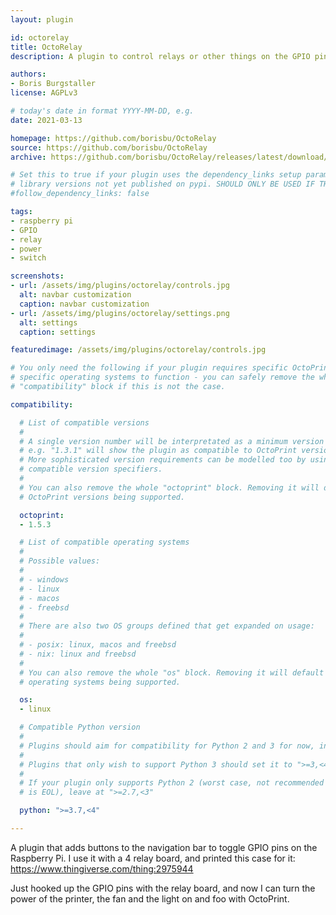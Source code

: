 ```yaml
---
layout: plugin

id: octorelay
title: OctoRelay
description: A plugin to control relays or other things on the GPIO pins of your raspberry pi. For example turn the power of printer, the light or a fan ON and OFF via the web interface.

authors:
- Boris Burgstaller
license: AGPLv3

# today's date in format YYYY-MM-DD, e.g.
date: 2021-03-13

homepage: https://github.com/borisbu/OctoRelay
source: https://github.com/borisbu/OctoRelay
archive: https://github.com/borisbu/OctoRelay/releases/latest/download/release.zip

# Set this to true if your plugin uses the dependency_links setup parameter to include
# library versions not yet published on pypi. SHOULD ONLY BE USED IF THERE IS NO OTHER OPTION!
#follow_dependency_links: false

tags:
- raspberry pi
- GPIO
- relay
- power
- switch

screenshots:
- url: /assets/img/plugins/octorelay/controls.jpg
  alt: navbar customization
  caption: navbar customization
- url: /assets/img/plugins/octorelay/settings.png
  alt: settings
  caption: settings

featuredimage: /assets/img/plugins/octorelay/controls.jpg

# You only need the following if your plugin requires specific OctoPrint versions or
# specific operating systems to function - you can safely remove the whole
# "compatibility" block if this is not the case.

compatibility:

  # List of compatible versions
  #
  # A single version number will be interpretated as a minimum version requirement,
  # e.g. "1.3.1" will show the plugin as compatible to OctoPrint versions 1.3.1 and up.
  # More sophisticated version requirements can be modelled too by using PEP440
  # compatible version specifiers.
  #
  # You can also remove the whole "octoprint" block. Removing it will default to all
  # OctoPrint versions being supported.

  octoprint:
  - 1.5.3

  # List of compatible operating systems
  #
  # Possible values:
  #
  # - windows
  # - linux
  # - macos
  # - freebsd
  #
  # There are also two OS groups defined that get expanded on usage:
  #
  # - posix: linux, macos and freebsd
  # - nix: linux and freebsd
  #
  # You can also remove the whole "os" block. Removing it will default to all
  # operating systems being supported.

  os:
  - linux

  # Compatible Python version
  #
  # Plugins should aim for compatibility for Python 2 and 3 for now, in which case the value should be ">=2.7,<4".
  #
  # Plugins that only wish to support Python 3 should set it to ">=3,<4".
  #
  # If your plugin only supports Python 2 (worst case, not recommended for newly developed plugins since Python 2
  # is EOL), leave at ">=2.7,<3"

  python: ">=3.7,<4"

---
```


A plugin that adds buttons to the navigation bar to toggle GPIO pins on the Raspberry Pi.
I use it with a 4 relay board, and printed this case for it: https://www.thingiverse.com/thing:2975944

Just hooked up the GPIO pins with the relay board, and now I can turn the power of the printer, the fan and the light on and foo with OctoPrint.
